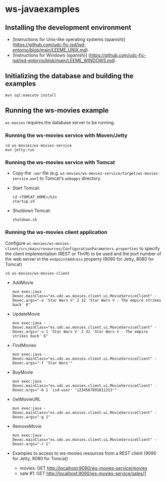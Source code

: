# ws-javaexamples

## Installing the development environment

- [Instructions for Unix-like operating systems (spanish)] (https://github.com/udc-fic-isd/isd-entorno/blob/main/LEEME_UNIX.md).
- [Instructions for Windows (spanish)] (https://github.com/udc-fic-isd/isd-entorno/blob/main/LEEME_WINDOWS.md).

## Initializing the database and building the examples

	mvn sql:execute install


## Running the ws-movies example

`ws-movies` requires the database server to be running.

### Running the ws-movies service with Maven/Jetty

	cd ws-movies/ws-movies-service
	mvn jetty:run

### Running the ws-movies service with Tomcat

- Copy the `.war` file (e.g. `ws-movies/ws-movies-service/target/ws-movies-service.war`) 
  to Tomcat's `webapps` directory.

- Start Tomcat:

      cd <TOMCAT_HOME>/bin
      startup.sh

- Shutdown Tomcat:

      shutdown.sh

### Running the ws-movies client application

Configure `ws-movies/ws-movies-client/src/main/resources/ConfigurationParameters.properties`
  to specify the client implementation (REST or Thrift) to be used and 
  the port number of the web server in the `endpointAddress` property 
  (9090 for Jetty, 8080 for Tomcat)

	cd ws-movies/ws-movies-client

- AddMovie

      mvn exec:java -Dexec.mainClass="es.udc.ws.movies.client.ui.MovieServiceClient" -Dexec.args="-a 'Star Wars V' 2 32 'Star Wars V - The empire strikes back' 6"
		
- UpdateMovie

      mvn exec:java -Dexec.mainClass="es.udc.ws.movies.client.ui.MovieServiceClient" -Dexec.args="-u 1 'Star Wars V' 2 32 'Star Wars V - The empire strikes back' 6"
	
- FindMovies

      mvn exec:java -Dexec.mainClass="es.udc.ws.movies.client.ui.MovieServiceClient" -Dexec.args="-f 'Star Wars'"

- BuyMovie

      mvn exec:java -Dexec.mainClass="es.udc.ws.movies.client.ui.MovieServiceClient" -Dexec.args="-b 1 'isd-user' '1234567891011213'"
		
- GetMovieURL

      mvn exec:java -Dexec.mainClass="es.udc.ws.movies.client.ui.MovieServiceClient" -Dexec.args="-g 1"

- RemoveMovie

      mvn exec:java -Dexec.mainClass="es.udc.ws.movies.client.ui.MovieServiceClient" -Dexec.args="-r 1"

- Examples to access to ws-movies resources from a REST client (9090 for Jetty, 8080 for Tomcat)
    - movies:   GET [http://localhost:9090/ws-movies-service/movies](http://localhost:9090/ws-movies-service/movies)
    - sale #1:   GET [http://localhost:9090/ws-movies-service/sales/1](http://localhost:9090/ws-movies-service/sales/1)